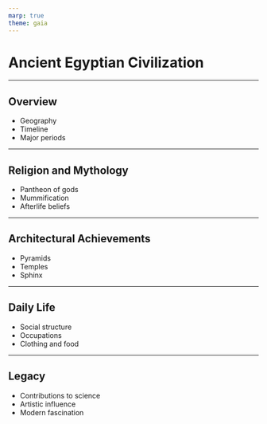 ```yaml
---
marp: true
theme: gaia
---
```


# Ancient Egyptian Civilization

---

## Overview
- Geography
- Timeline
- Major periods

---

## Religion and Mythology
- Pantheon of gods
- Mummification
- Afterlife beliefs

---

## Architectural Achievements
- Pyramids
- Temples
- Sphinx

---

## Daily Life
- Social structure
- Occupations
- Clothing and food

---

## Legacy
- Contributions to science
- Artistic influence
- Modern fascination
